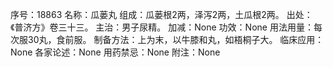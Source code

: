 序号：18863
名称：瓜蒌丸
组成：瓜蒌根2两，泽泻2两，土瓜根2两。
出处：《普济方》卷三十三。
主治：男子尿精。
加减：None
功效：None
用法用量：每次服30丸，食前服。
制备方法：上为末，以牛膝和丸，如梧桐子大。
临床应用：None
各家论述：None
用药禁忌：None
附注：None
